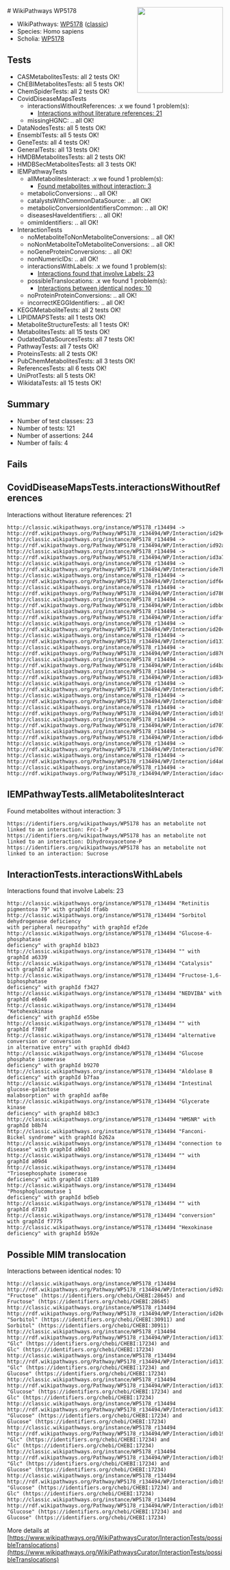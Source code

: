 <img style="float: right; width: 200px" src="https://cms-assets.nporadio.nl/npo3fm/NPO-Serious-Request-Logo-Groen-Ik-Steun-RGB.png" />
# WikiPathways WP5178

* WikiPathways: [WP5178](https://wikipathways.org/pathways/WP5178) ([classic](https://classic.wikipathways.org/instance/WP5178))
* Species: Homo sapiens
* Scholia: [WP5178](https://scholia.toolforge.org/wikipathways/WP5178)
## Tests
* CASMetabolitesTests: all 2 tests OK!
* ChEBIMetabolitesTests: all 5 tests OK!
* ChemSpiderTests: all 2 tests OK!
* CovidDiseaseMapsTests
    * interactionsWithoutReferences: .x we found 1 problem(s):
        * [Interactions without literature references: 21](#9701cd01)
    * missingHGNC: .. all OK!
* DataNodesTests: all 5 tests OK!
* EnsemblTests: all 5 tests OK!
* GeneTests: all 4 tests OK!
* GeneralTests: all 13 tests OK!
* HMDBMetabolitesTests: all 2 tests OK!
* HMDBSecMetabolitesTests: all 3 tests OK!
* IEMPathwayTests
    * allMetabolitesInteract: .x we found 1 problem(s):
        * [Found metabolites without interaction: 3](#2bc2e7ee)
    * metabolicConversions: .. all OK!
    * catalystsWithCommonDataSource: .. all OK!
    * metabolicConversionIdentifiersCommon: .. all OK!
    * diseasesHaveIdentifiers: .. all OK!
    * omimIdentifiers: .. all OK!
* InteractionTests
    * noMetaboliteToNonMetaboliteConversions: .. all OK!
    * noNonMetaboliteToMetaboliteConversions: .. all OK!
    * noGeneProteinConversions: .. all OK!
    * nonNumericIDs: .. all OK!
    * interactionsWithLabels: .x we found 1 problem(s):
        * [Interactions found that involve Labels: 23](#fe97a8da)
    * possibleTranslocations: .x we found 1 problem(s):
        * [Interactions between identical nodes: 10](#661ebeea)
    * noProteinProteinConversions: .. all OK!
    * incorrectKEGGIdentifiers: .. all OK!
* KEGGMetaboliteTests: all 2 tests OK!
* LIPIDMAPSTests: all 1 tests OK!
* MetaboliteStructureTests: all 1 tests OK!
* MetabolitesTests: all 15 tests OK!
* OudatedDataSourcesTests: all 7 tests OK!
* PathwayTests: all 7 tests OK!
* ProteinsTests: all 2 tests OK!
* PubChemMetabolitesTests: all 3 tests OK!
* ReferencesTests: all 6 tests OK!
* UniProtTests: all 5 tests OK!
* WikidataTests: all 15 tests OK!


## Summary

* Number of test classes: 23
* Number of tests: 121
* Number of assertions: 244
* Number of fails: 4

## Fails

<a name="9701cd01" />

## CovidDiseaseMapsTests.interactionsWithoutReferences

Interactions without literature references: 21
```
http://classic.wikipathways.org/instance/WP5178_r134494 -> http://rdf.wikipathways.org/Pathway/WP5178_r134494/WP/Interaction/id2943e1d0
http://classic.wikipathways.org/instance/WP5178_r134494 -> http://rdf.wikipathways.org/Pathway/WP5178_r134494/WP/Interaction/id92a3d684
http://classic.wikipathways.org/instance/WP5178_r134494 -> http://rdf.wikipathways.org/Pathway/WP5178_r134494/WP/Interaction/id3a7d5881
http://classic.wikipathways.org/instance/WP5178_r134494 -> http://rdf.wikipathways.org/Pathway/WP5178_r134494/WP/Interaction/ide7bc322
http://classic.wikipathways.org/instance/WP5178_r134494 -> http://rdf.wikipathways.org/Pathway/WP5178_r134494/WP/Interaction/idf6e74140
http://classic.wikipathways.org/instance/WP5178_r134494 -> http://rdf.wikipathways.org/Pathway/WP5178_r134494/WP/Interaction/id786f82e3
http://classic.wikipathways.org/instance/WP5178_r134494 -> http://rdf.wikipathways.org/Pathway/WP5178_r134494/WP/Interaction/idbbd3b96c
http://classic.wikipathways.org/instance/WP5178_r134494 -> http://rdf.wikipathways.org/Pathway/WP5178_r134494/WP/Interaction/idfaf3d965
http://classic.wikipathways.org/instance/WP5178_r134494 -> http://rdf.wikipathways.org/Pathway/WP5178_r134494/WP/Interaction/id20c278e1
http://classic.wikipathways.org/instance/WP5178_r134494 -> http://rdf.wikipathways.org/Pathway/WP5178_r134494/WP/Interaction/id131d5722
http://classic.wikipathways.org/instance/WP5178_r134494 -> http://rdf.wikipathways.org/Pathway/WP5178_r134494/WP/Interaction/id87617ee3
http://classic.wikipathways.org/instance/WP5178_r134494 -> http://rdf.wikipathways.org/Pathway/WP5178_r134494/WP/Interaction/id4ba3a08f
http://classic.wikipathways.org/instance/WP5178_r134494 -> http://rdf.wikipathways.org/Pathway/WP5178_r134494/WP/Interaction/id834409db
http://classic.wikipathways.org/instance/WP5178_r134494 -> http://rdf.wikipathways.org/Pathway/WP5178_r134494/WP/Interaction/idbf2ba389
http://classic.wikipathways.org/instance/WP5178_r134494 -> http://rdf.wikipathways.org/Pathway/WP5178_r134494/WP/Interaction/idb8f00d5f
http://classic.wikipathways.org/instance/WP5178_r134494 -> http://rdf.wikipathways.org/Pathway/WP5178_r134494/WP/Interaction/idb199c6df
http://classic.wikipathways.org/instance/WP5178_r134494 -> http://rdf.wikipathways.org/Pathway/WP5178_r134494/WP/Interaction/id7072e443_1
http://classic.wikipathways.org/instance/WP5178_r134494 -> http://rdf.wikipathways.org/Pathway/WP5178_r134494/WP/Interaction/idbd4d1a2a
http://classic.wikipathways.org/instance/WP5178_r134494 -> http://rdf.wikipathways.org/Pathway/WP5178_r134494/WP/Interaction/id7072e443_2
http://classic.wikipathways.org/instance/WP5178_r134494 -> http://rdf.wikipathways.org/Pathway/WP5178_r134494/WP/Interaction/id4a0403c5
http://classic.wikipathways.org/instance/WP5178_r134494 -> http://rdf.wikipathways.org/Pathway/WP5178_r134494/WP/Interaction/idac4df07f
```

<a name="2bc2e7ee" />

## IEMPathwayTests.allMetabolitesInteract

Found metabolites without interaction: 3
```
https://identifiers.org/wikipathways/WP5178 has an metabolite not linked to an interaction: Frc-1-P
https://identifiers.org/wikipathways/WP5178 has an metabolite not linked to an interaction: Dihydroxyacetone-P
https://identifiers.org/wikipathways/WP5178 has an metabolite not linked to an interaction: Sucrose
```

<a name="fe97a8da" />

## InteractionTests.interactionsWithLabels

Interactions found that involve Labels: 23
```
http://classic.wikipathways.org/instance/WP5178_r134494 "Retinitis pigmentosa 79" with graphId ffa6b
http://classic.wikipathways.org/instance/WP5178_r134494 "Sorbitol dehydrogenase deficiency
with peripheral neuropathy" with graphId ef2de
http://classic.wikipathways.org/instance/WP5178_r134494 "Glucose-6-phosphatase
deficiency" with graphId b1b23
http://classic.wikipathways.org/instance/WP5178_r134494 "" with graphId a6339
http://classic.wikipathways.org/instance/WP5178_r134494 "Catalysis" with graphId a7fac
http://classic.wikipathways.org/instance/WP5178_r134494 "Fructose-1,6-biphosphatase
deficiency" with graphId f3427
http://classic.wikipathways.org/instance/WP5178_r134494 "NEDVIBA" with graphId e6b46
http://classic.wikipathways.org/instance/WP5178_r134494 "Ketohexokinase
deficiency" with graphId e55be
http://classic.wikipathways.org/instance/WP5178_r134494 "" with graphId f708f
http://classic.wikipathways.org/instance/WP5178_r134494 "alternative conversion or conversion
in alternative entry" with graphId db4d3
http://classic.wikipathways.org/instance/WP5178_r134494 "Glucose phosphate isomerase
deficiency" with graphId b9270
http://classic.wikipathways.org/instance/WP5178_r134494 "Aldolase B
deficiency" with graphId b7faa
http://classic.wikipathways.org/instance/WP5178_r134494 "Intestinal glucose-galactose
malabsorption" with graphId aaf8e
http://classic.wikipathways.org/instance/WP5178_r134494 "Glycerate kinase
deficiency" with graphId b83c3
http://classic.wikipathways.org/instance/WP5178_r134494 "HMSNR" with graphId b8b74
http://classic.wikipathways.org/instance/WP5178_r134494 "Fanconi-Bickel syndrome" with graphId b262a
http://classic.wikipathways.org/instance/WP5178_r134494 "connection to
disease" with graphId a96b3
http://classic.wikipathways.org/instance/WP5178_r134494 "" with graphId a09d4
http://classic.wikipathways.org/instance/WP5178_r134494 "Triosephosphate isomerase
deficiency" with graphId c3189
http://classic.wikipathways.org/instance/WP5178_r134494 "Phosphoglucomutase 1
deficiency" with graphId bd5eb
http://classic.wikipathways.org/instance/WP5178_r134494 "" with graphId d7103
http://classic.wikipathways.org/instance/WP5178_r134494 "conversion" with graphId f7775
http://classic.wikipathways.org/instance/WP5178_r134494 "Hexokinase deficiency" with graphId b592e
```

<a name="661ebeea" />

## Possible MIM translocation

Interactions between identical nodes: 10
```
http://classic.wikipathways.org/instance/WP5178_r134494 http://rdf.wikipathways.org/Pathway/WP5178_r134494/WP/Interaction/id92a3d684 "Fructose" (https://identifiers.org/chebi/CHEBI:28645) and 
Fructose" (https://identifiers.org/chebi/CHEBI:28645)
http://classic.wikipathways.org/instance/WP5178_r134494 http://rdf.wikipathways.org/Pathway/WP5178_r134494/WP/Interaction/id20c278e1 "Sorbitol" (https://identifiers.org/chebi/CHEBI:30911) and 
Sorbitol" (https://identifiers.org/chebi/CHEBI:30911)
http://classic.wikipathways.org/instance/WP5178_r134494 http://rdf.wikipathways.org/Pathway/WP5178_r134494/WP/Interaction/id131d5722 "Glc" (https://identifiers.org/chebi/CHEBI:17234) and 
Glc" (https://identifiers.org/chebi/CHEBI:17234)
http://classic.wikipathways.org/instance/WP5178_r134494 http://rdf.wikipathways.org/Pathway/WP5178_r134494/WP/Interaction/id131d5722 "Glc" (https://identifiers.org/chebi/CHEBI:17234) and 
Glucose" (https://identifiers.org/chebi/CHEBI:17234)
http://classic.wikipathways.org/instance/WP5178_r134494 http://rdf.wikipathways.org/Pathway/WP5178_r134494/WP/Interaction/id131d5722 "Glucose" (https://identifiers.org/chebi/CHEBI:17234) and 
Glc" (https://identifiers.org/chebi/CHEBI:17234)
http://classic.wikipathways.org/instance/WP5178_r134494 http://rdf.wikipathways.org/Pathway/WP5178_r134494/WP/Interaction/id131d5722 "Glucose" (https://identifiers.org/chebi/CHEBI:17234) and 
Glucose" (https://identifiers.org/chebi/CHEBI:17234)
http://classic.wikipathways.org/instance/WP5178_r134494 http://rdf.wikipathways.org/Pathway/WP5178_r134494/WP/Interaction/idb199c6df "Glc" (https://identifiers.org/chebi/CHEBI:17234) and 
Glc" (https://identifiers.org/chebi/CHEBI:17234)
http://classic.wikipathways.org/instance/WP5178_r134494 http://rdf.wikipathways.org/Pathway/WP5178_r134494/WP/Interaction/idb199c6df "Glc" (https://identifiers.org/chebi/CHEBI:17234) and 
Glucose" (https://identifiers.org/chebi/CHEBI:17234)
http://classic.wikipathways.org/instance/WP5178_r134494 http://rdf.wikipathways.org/Pathway/WP5178_r134494/WP/Interaction/idb199c6df "Glucose" (https://identifiers.org/chebi/CHEBI:17234) and 
Glc" (https://identifiers.org/chebi/CHEBI:17234)
http://classic.wikipathways.org/instance/WP5178_r134494 http://rdf.wikipathways.org/Pathway/WP5178_r134494/WP/Interaction/idb199c6df "Glucose" (https://identifiers.org/chebi/CHEBI:17234) and 
Glucose" (https://identifiers.org/chebi/CHEBI:17234)
```

More details at [https://www.wikipathways.org/WikiPathwaysCurator/InteractionTests/possibleTranslocations](https://www.wikipathways.org/WikiPathwaysCurator/InteractionTests/possibleTranslocations)

